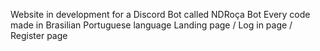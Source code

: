 Website in development for a Discord Bot called NDRoça Bot
Every code made in Brasilian Portuguese language
Landing page / Log in page / Register page

